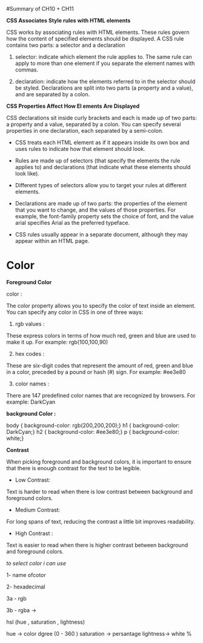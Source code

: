 #Summary of CH10 + CH11

**CSS Associates Style rules with HTML elements**

CSS works by associating rules with HTML elements. These rules govern
how the content of specified elements should be displayed. A CSS rule
contains two parts: a selector and a declaration

1. selector: indicate which element the rule applies to.
The same rule can apply to more than one element if you separate the element names with commas.

2. declaration: indicate how the elements referred to in the selector should be styled.
Declarations are split into two parts (a property and a value), and are separated by a colon.

**CSS Properties Affect How El ements Are Displayed**

CSS declarations sit inside curly brackets and each is made up of two
parts: a property and a value, separated by a colon. You can specify
several properties in one declaration, each separated by a semi-colon.

* CSS treats each HTML element as if it appears inside its own box and uses rules to indicate how that
element should look.

* Rules are made up of selectors (that specify the elements the rule applies to) and declarations (that
indicate what these elements should look like).

* Different types of selectors allow you to target your rules at different elements.

* Declarations are made up of two parts: the properties of the element that you want to change, and the values
of those properties. For example, the font-family property sets the choice of font, and the value arial
specifies Arial as the preferred typeface.

* CSS rules usually appear in a separate document,
although they may appear within an HTML page.

# Color

**Foreground Color**

color :

The color property allows you to specify the color of text inside an element. You can specify any
color in CSS in one of three ways:

1. rgb values :

These express colors in terms of how much red, green and blue are used to make it up. 
For example: rgb(100,100,90)

2. hex codes :

These are six-digit codes that represent the amount of red, green and blue in a color,
preceded by a pound or hash (#)  sign. For example: #ee3e80

3. color names :

There are 147 predefined color names that are recognized by browsers.
For example: DarkCyan

**background Color :**

body {
background-color: rgb(200,200,200);}
h1 {
background-color: DarkCyan;}
h2 {
background-color: #ee3e80;}
p {
background-color: white;}

**Contrast**

When picking foreground and background colors, it is important to ensure that there is enough contrast for the text to be legible.

- Low Contrast:

Text is harder to read when there is low contrast between background and foreground colors.

- Medium Contrast:

For long spans of text, reducing the contrast a little bit improves readability.

- High Contrast :

Text is easier to read when there is higher contrast between background and foreground colors.

*to select color i can use* 

1- name ofcotor

2- hexadecimal 

3a - rgb 

3b - rgba -> 

hsl (hue , saturation , lightness)

hue -> color dgree (0 - 360 )
saturation -> persantage 
lightness-> white %



